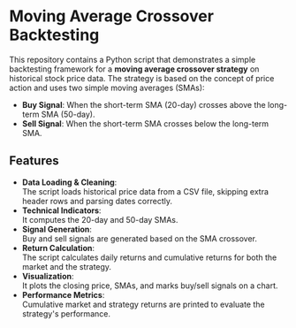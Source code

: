 # Moving Average Crossover Backtesting

This repository contains a Python script that demonstrates a simple backtesting framework for a **moving average crossover strategy** on historical stock price data. The strategy is based on the concept of price action and uses two simple moving averages (SMAs):

- **Buy Signal**: When the short-term SMA (20-day) crosses above the long-term SMA (50-day).
- **Sell Signal**: When the short-term SMA crosses below the long-term SMA.

## Features

- **Data Loading & Cleaning**:  
  The script loads historical price data from a CSV file, skipping extra header rows and parsing dates correctly.  
- **Technical Indicators**:  
  It computes the 20-day and 50-day SMAs.
- **Signal Generation**:  
  Buy and sell signals are generated based on the SMA crossover.
- **Return Calculation**:  
  The script calculates daily returns and cumulative returns for both the market and the strategy.
- **Visualization**:  
  It plots the closing price, SMAs, and marks buy/sell signals on a chart.
- **Performance Metrics**:  
  Cumulative market and strategy returns are printed to evaluate the strategy's performance.




